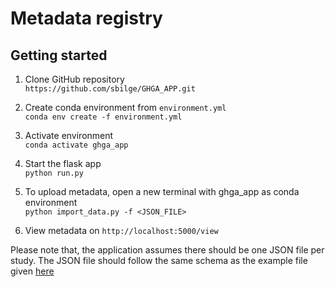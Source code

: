# Metadata registry

## Getting started

1. Clone GitHub repository  
`https://github.com/sbilge/GHGA_APP.git`

2. Create conda environment from `environment.yml`  
`conda env create -f environment.yml`

3. Activate environment  
`conda activate ghga_app`

4. Start the flask app  
`python run.py`

5. To upload metadata, open a new terminal with ghga_app as conda environment  
`python import_data.py -f <JSON_FILE>`

6. View metadata on `http://localhost:5000/view`


Please note that, the application assumes there should be one JSON file per study. The JSON file should follow the same schema as the example file given [here](https://github.com/sbilge/GHGA_APP/blob/main/test_data/metadata.json)